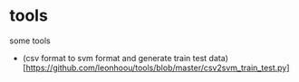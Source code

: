 # tools
some tools 

- (csv format to svm format and generate train test data)[https://github.com/leonhoou/tools/blob/master/csv2svm_train_test.py]
